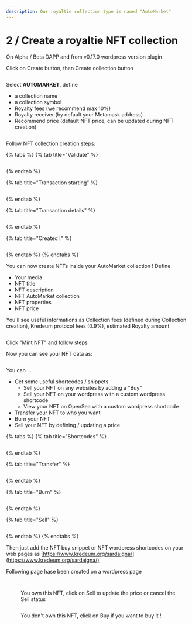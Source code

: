 ```yaml
---
description: Our royaltie collection type is named "AutoMarket"
---
```


# 2 / Create a royaltie NFT collection

On Alpha / Beta DAPP and from v0.17.0 wordpress version plugin

Click on Create button, then Create collection button

<figure><img src="../.gitbook/assets/Screenshot 2022-11-02 at 22.27.02.png" alt=""><figcaption></figcaption></figure>

Select **AUTOMARKET**, define&#x20;

* a collection name
* a collection symbol
* Royalty fees (we recommend max 10%)
* Royalty receiver (by default your Metamask address)
* Recommend price (default NFT price, can be updated during NFT creation)

<figure><img src="../.gitbook/assets/Screenshot 2022-11-02 at 22.51.38.png" alt=""><figcaption></figcaption></figure>

Follow NFT collection creation steps:

{% tabs %}
{% tab title="Validate" %}
<figure><img src="../.gitbook/assets/Screenshot 2022-11-02 at 22.30.11.png" alt=""><figcaption></figcaption></figure>
{% endtab %}

{% tab title="Transaction starting" %}
<figure><img src="../.gitbook/assets/Screenshot 2022-11-02 at 22.30.20.png" alt=""><figcaption></figcaption></figure>
{% endtab %}

{% tab title="Transaction details" %}
<figure><img src="../.gitbook/assets/Screenshot 2022-11-02 at 22.30.30.png" alt=""><figcaption></figcaption></figure>
{% endtab %}

{% tab title="Created !" %}
<figure><img src="../.gitbook/assets/Screenshot 2022-11-02 at 22.33.32.png" alt=""><figcaption></figcaption></figure>
{% endtab %}
{% endtabs %}

You can now create NFTs inside your AutoMarket collection ! Define

* Your media
* NFT title
* NFT description
* NFT AutoMarket collection
* NFT properties
* NFT price

You'll see useful informations as Collection fees (defined during Collection creation), Kredeum protocol fees (0.9%), estimated Royalty amount

<figure><img src="../.gitbook/assets/Screenshot 2022-11-02 at 23.02.43.png" alt=""><figcaption></figcaption></figure>

Click "Mint NFT" and follow steps

Now you can see your NFT data as:

<figure><img src="../.gitbook/assets/Screenshot 2022-11-02 at 23.06.46.png" alt=""><figcaption></figcaption></figure>

&#x20;You can ...

* Get some useful shortcodes / snippets
  * Sell your NFT on any websites by adding a "Buy"
  * Sell your NFT on your wordpress with a custom wordpress shortcode
  * View your NFT on OpenSea with a custom wordpress shortcode
* Transfer your NFT to who you want
* Burn your NFT&#x20;
* Sell your NFT by defining / updating a price

{% tabs %}
{% tab title="Shortcodes" %}
<figure><img src="../.gitbook/assets/Screenshot 2022-11-02 at 23.08.07.png" alt=""><figcaption></figcaption></figure>
{% endtab %}

{% tab title="Transfer" %}
<figure><img src="../.gitbook/assets/Screenshot 2022-11-02 at 23.11.46.png" alt=""><figcaption></figcaption></figure>
{% endtab %}

{% tab title="Burn" %}
<figure><img src="../.gitbook/assets/Screenshot 2022-11-02 at 23.11.55.png" alt=""><figcaption></figcaption></figure>
{% endtab %}

{% tab title="Sell" %}
<figure><img src="../.gitbook/assets/Screenshot 2022-11-02 at 23.12.04.png" alt=""><figcaption></figcaption></figure>
{% endtab %}
{% endtabs %}

Then just add the NFT buy snippet or NFT wordpress shortcodes on your web pages as [https://www.kredeum.org/sardaigna/](https://www.kredeum.org/sardaigna/)

Following page hase been created on a wordpress page

<figure><img src="../.gitbook/assets/Screenshot 2022-11-02 at 23.19.37.png" alt=""><figcaption></figcaption></figure>



<figure><img src="../.gitbook/assets/Screenshot 2022-11-02 at 23.16.24.png" alt=""><figcaption><p>You own this NFT, click on Sell to update the price or cancel the Sell status</p></figcaption></figure>

<figure><img src="../.gitbook/assets/Screenshot 2022-11-02 at 23.16.37.png" alt=""><figcaption><p>You don't own this NFT, click on Buy if you want to buy it ! </p></figcaption></figure>

<figure><img src="../.gitbook/assets/Screenshot 2022-11-02 at 23.15.21 (1).png" alt=""><figcaption></figcaption></figure>
